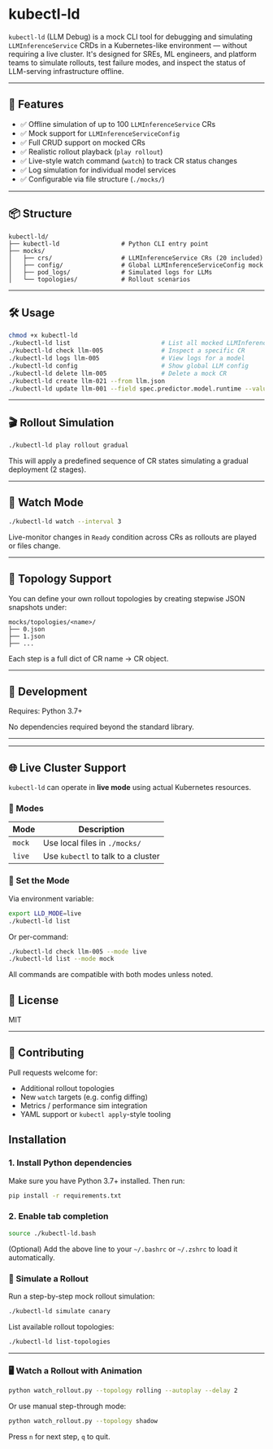
# kubectl-ld

`kubectl-ld` (LLM Debug) is a mock CLI tool for debugging and simulating `LLMInferenceService` CRDs in a Kubernetes-like environment — without requiring a live cluster. It's designed for SREs, ML engineers, and platform teams to simulate rollouts, test failure modes, and inspect the status of LLM-serving infrastructure offline.

---

## 🚀 Features

- ✅ Offline simulation of up to 100 `LLMInferenceService` CRs
- ✅ Mock support for `LLMInferenceServiceConfig`
- ✅ Full CRUD support on mocked CRs
- ✅ Realistic rollout playback (`play rollout`)
- ✅ Live-style watch command (`watch`) to track CR status changes
- ✅ Log simulation for individual model services
- ✅ Configurable via file structure (`./mocks/`)

---

## 📦 Structure

```
kubectl-ld/
├── kubectl-ld                 # Python CLI entry point
├── mocks/
│   ├── crs/                   # LLMInferenceService CRs (20 included)
│   ├── config/                # Global LLMInferenceServiceConfig mock
│   ├── pod_logs/              # Simulated logs for LLMs
│   └── topologies/            # Rollout scenarios
```

---

## 🛠 Usage

```bash
chmod +x kubectl-ld
./kubectl-ld list                         # List all mocked LLMInferenceServices
./kubectl-ld check llm-005                # Inspect a specific CR
./kubectl-ld logs llm-005                 # View logs for a model
./kubectl-ld config                       # Show global LLM config
./kubectl-ld delete llm-005               # Delete a mock CR
./kubectl-ld create llm-021 --from llm.json
./kubectl-ld update llm-001 --field spec.predictor.model.runtime --value openvino
```

---

## 🎬 Rollout Simulation

```bash
./kubectl-ld play rollout gradual
```

This will apply a predefined sequence of CR states simulating a gradual deployment (2 stages).

---

## 👀 Watch Mode

```bash
./kubectl-ld watch --interval 3
```

Live-monitor changes in `Ready` condition across CRs as rollouts are played or files change.

---

## 📁 Topology Support

You can define your own rollout topologies by creating stepwise JSON snapshots under:

```
mocks/topologies/<name>/
├── 0.json
├── 1.json
├── ...
```

Each step is a full dict of CR name → CR object.

---

## 🧪 Development

Requires: Python 3.7+

No dependencies required beyond the standard library.

---


---

## 🌐 Live Cluster Support

`kubectl-ld` can operate in **live mode** using actual Kubernetes resources.

### 🔁 Modes

| Mode   | Description                       |
|--------|-----------------------------------|
| `mock` | Use local files in `./mocks/`     |
| `live` | Use `kubectl` to talk to a cluster|

### 🔧 Set the Mode

Via environment variable:

```bash
export LLD_MODE=live
./kubectl-ld list
```

Or per-command:

```bash
./kubectl-ld check llm-005 --mode live
./kubectl-ld list --mode mock
```

All commands are compatible with both modes unless noted.


## 📜 License

MIT

---

## 🤝 Contributing

Pull requests welcome for:
- Additional rollout topologies
- New `watch` targets (e.g. config diffing)
- Metrics / performance sim integration
- YAML support or `kubectl apply`-style tooling

## Installation

### 1. Install Python dependencies

Make sure you have Python 3.7+ installed. Then run:

```bash
pip install -r requirements.txt
```

### 2. Enable tab completion

```bash
source ./kubectl-ld.bash
```

(Optional) Add the above line to your `~/.bashrc` or `~/.zshrc` to load it automatically.



### 🧪 Simulate a Rollout

Run a step-by-step mock rollout simulation:

```bash
./kubectl-ld simulate canary
```

List available rollout topologies:

```bash
./kubectl-ld list-topologies
```

---

### 🖥️ Watch a Rollout with Animation

```bash
python watch_rollout.py --topology rolling --autoplay --delay 2
```

Or use manual step-through mode:

```bash
python watch_rollout.py --topology shadow
```

Press `n` for next step, `q` to quit.
